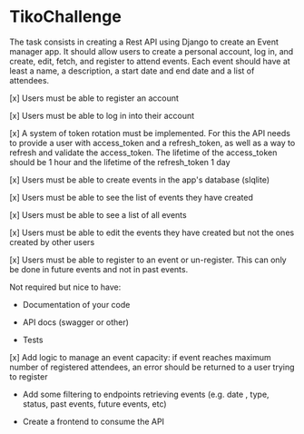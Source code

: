 # TikoChallenge
The task consists in creating a Rest API using Django to create an Event manager app. It should allow users to create a personal account, log in, and create, edit, fetch, and register to attend events. Each event should have at least a name, a description, a start date and end date and a list of attendees.


[x] Users must be able to register an account

[x] Users must be able to log in into their account

[x] A system of token rotation must be implemented. For this the API needs to provide a user with access_token and a refresh_token, as well as a way to refresh and validate the access_token. The lifetime of the access_token should be 1 hour and the lifetime of the refresh_token 1 day

[x] Users must be able to create events in the app's database (slqlite)

[x] Users must be able to see the list of events they have created

[x] Users must be able to see a list of all events

[x] Users must be able to edit the events they have created but not the ones created by other users

[x] Users must be able to register to an event or un-register. This can only be done in future events and not in past events.

 

Not required but nice to have:

 

- Documentation of your code

- API docs (swagger or other)

- Tests

[x] Add logic to manage an event capacity: if event reaches maximum number of registered attendees, an error should be returned to a user trying to register

- Add some  filtering to endpoints retrieving events (e.g. date , type, status, past events, future events, etc)

- Create a frontend to consume the API